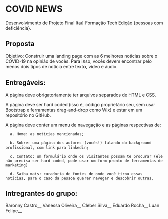 # COVID NEWS
Desenvolvimento de Projeto Final Itaú Formação Tech Edição {pessoas com deficiência}.


## Proposta

Objetivo: Construir uma landing page com as 6 melhores notícias sobre o COVID-19 na opinião de vocês. Para isso, vocês devem encontrar pelo menos dois tipos de notícia entre texto, vídeo e áudio.

 

## Entregáveis:

A página deve obrigatoriamente ter arquivos separados de HTML e CSS.

A página deve ser hard coded (isso é, código proprietário seu, sem usar Bootstrap e ferramentas drag-and-drop como Wix) e estar em um repositório no GitHub.

A página deve conter um menu de navegação e as páginas respectivas de:

      a. Home: as notícias mencionadas;

      b. Sobre: uma página dos autores (vocês!) falando do background profissional, com link para linkedin;

      c. Contato: um formulário onde os visitantes possam te procurar (ele não precisa ser hard coded, pode usar um form pronto de ferramentas de marketing)

      d. Saiba mais: curadoria de fontes de onde você tirou essas notícias, para o caso da pessoa querer navegar e descobrir outras.

 
## Intregrantes do grupo:
   Baronny Castro__
   Vanessa Oliveira__
   Cleber Silva__ 
   Eduardo Rocha__
   Luan Felipe__

 
  

